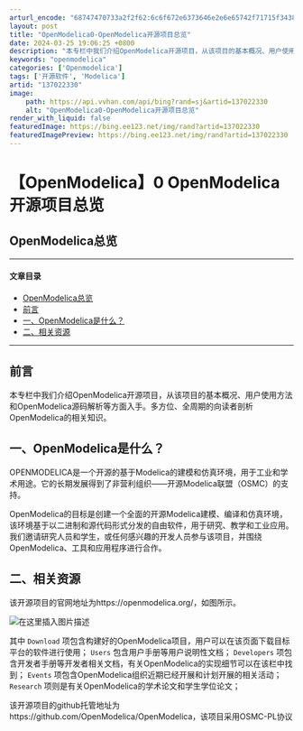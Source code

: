 ```yaml
---
arturl_encode: "68747470733a2f2f62:6c6f672e6373646e2e6e65742f71715f34383038313836382f:61727469636c652f64657461696c732f313337303232333330"
layout: post
title: "OpenModelica0-OpenModelica开源项目总览"
date: 2024-03-25 19:06:25 +0800
description: "本专栏中我们介绍OpenModelica开源项目，从该项目的基本概况、用户使用方法和OpenMode"
keywords: "openmodelica"
categories: ['Openmodelica']
tags: ['开源软件', 'Modelica']
artid: "137022330"
image:
    path: https://api.vvhan.com/api/bing?rand=sj&artid=137022330
    alt: "OpenModelica0-OpenModelica开源项目总览"
render_with_liquid: false
featuredImage: https://bing.ee123.net/img/rand?artid=137022330
featuredImagePreview: https://bing.ee123.net/img/rand?artid=137022330
---
```


# 【OpenModelica】0 OpenModelica开源项目总览

## OpenModelica总览

---

#### 文章目录

* [OpenModelica总览](#OpenModelica_0)
* [前言](#_11)
* [一、OpenModelica是什么？](#OpenModelica_15)
* [二、相关资源](#_19)

---

## 前言

本专栏中我们介绍OpenModelica开源项目，从该项目的基本概况、用户使用方法和OpenModelica源码解析等方面入手。多方位、全周期的向读者剖析OpenModelica的相关知识。

## 一、OpenModelica是什么？

OPENMODELICA是一个开源的基于Modelica的建模和仿真环境，用于工业和学术用途。它的长期发展得到了非营利组织——开源Modelica联盟（OSMC）的支持。
  
OpenModelica的目标是创建一个全面的开源Modelica建模、编译和仿真环境，该环境基于以二进制和源代码形式分发的自由软件，用于研究、教学和工业应用。我们邀请研究人员和学生，或任何感兴趣的开发人员参与该项目，并围绕OpenModelica、工具和应用程序进行合作。

## 二、相关资源

该开源项目的官网地址为https://openmodelica.org/，如图所示。
  
![在这里插入图片描述](https://i-blog.csdnimg.cn/blog_migrate/ee2fceaaf3ea6ba2868335896a5e3eba.png)
  
其中
`Download`
项包含构建好的OpenModelica项目，用户可以在该页面下载目标平台的软件进行使用；
`Users`
包含用户手册等用户说明性文档；
`Developers`
项包含开发者手册等开发者相关文档，有关OpenModelica的实现细节可以在该栏中找到；
`Events`
项包含OpenModelica组织近期已经开展和计划开展的相关活动；
`Research`
项则是有关OpenModelica的学术论文和学生学位论文；
  
该开源项目的github托管地址为https://github.com/OpenModelica/OpenModelica，该项目采用OSMC-PL协议